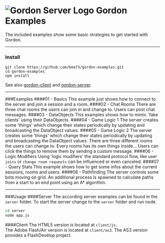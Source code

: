 
![Gordon Server Logo][1]
Gordon Examples
=============
The included examples show some basic strategies to get started with Gordon.

----------

### Install


```
git clone https://github.com/bma73/gordon-examples.git
cd gordon-examples
npm install
```
See also [gordon-client][2] and [gordon-server][3].

----------
###Examples
####01 - Basics
This example just shows how to connect to the server and join a session and a room.
####02 - Chat Rooms
There are three chat rooms the users can join in and change to. Users can post chat messages.
####03 - DataObjects
This examples shows how to mimic 'fake clients' using their DataObjects.
####04 - Game Logic 1
The server creates some 'things' which change their states periodically by updating and broadcasting the DataObject values.
####05 - Game Logic 2
The server creates some 'things' which change their states periodically by updating and broadcasting the DataObject values.
There are three different rooms the users can change to. Every rooms has its own things inside...
Users can click the things to remove them by sending a custom message.
####06 - Logic Modifiers
Using 'logic modifiers' the standard protocol flow, like user ``joins`` or ``change room requests`` can be influenced or even canceled.
####07 - Query Stats
This example shows how to get some infos about the current sessions, rooms and users.
####08 - Pathfinding
The server controls some bots moving on grid. An additional process is spawned to calculate paths from a start to an end point using an A* algorithm.


----------

###Usage
####Server
The according server examples can be found in the ``server`` folder.
To start the server change to the ``server`` folder and run node.
```sh
cd server
node app.js
```

####Client
The HTML5 version is located at ``client/js``.<br>
The Adobe Flash/Air version is located at ``client/as3``.
The AS3 version provides a FlashDevelop project.




  [1]: https://cloud.githubusercontent.com/assets/7307652/2774582/445a43cc-caba-11e3-92f2-a2bc7600b52b.png
  [2]: https://github.com/bma73/gordon-client
  [3]: https://github.com/bma73/gordon-server